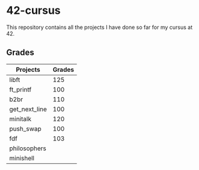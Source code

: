 # 42-cursus
This repository contains all the projects I have done so far for my cursus
at 42.

## Grades

| Projects      | Grades |
|---------------|--------|
| libft         | 125    |
| ft_printf     | 100    |
| b2br          | 110    |
| get_next_line | 100    |
| minitalk		| 120    |
| push_swap     | 100    |
| fdf           | 103    |
| philosophers	|        |
| minishell		|        |
